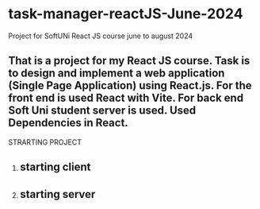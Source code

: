# task-manager-reactJS-June-2024
Project for SoftUNi React JS course june to august 2024

That is a project for my React JS course. Task is to design and implement a web application (Single Page Application) using React.js. 
For the front end is used React with Vite. For back end Soft Uni student server is used.
Used Dependencies in React.
 - 


STRARTING PROJECT

1. starting client
	-
	
2. starting server
   	-

 
